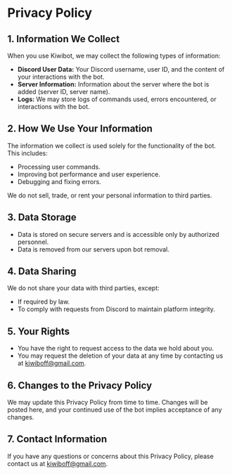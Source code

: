 
# Privacy Policy

## 1. Information We Collect
When you use Kiwibot, we may collect the following types of information:
- **Discord User Data:** Your Discord username, user ID, and the content of your interactions with the bot.
- **Server Information:** Information about the server where the bot is added (server ID, server name).
- **Logs:** We may store logs of commands used, errors encountered, or interactions with the bot.

## 2. How We Use Your Information
The information we collect is used solely for the functionality of the bot. This includes:
- Processing user commands.
- Improving bot performance and user experience.
- Debugging and fixing errors.

We do not sell, trade, or rent your personal information to third parties.

## 3. Data Storage
- Data is stored on secure servers and is accessible only by authorized personnel.
- Data is removed from our servers upon bot removal.

## 4. Data Sharing
We do not share your data with third parties, except:
- If required by law.
- To comply with requests from Discord to maintain platform integrity.

## 5. Your Rights
- You have the right to request access to the data we hold about you.
- You may request the deletion of your data at any time by contacting us at kiwiboff@gmail.com.

## 6. Changes to the Privacy Policy
We may update this Privacy Policy from time to time. Changes will be posted here, and your continued use of the bot implies acceptance of any changes.

## 7. Contact Information
If you have any questions or concerns about this Privacy Policy, please contact us at kiwiboff@gmail.com.
